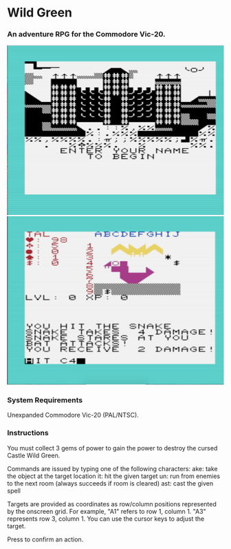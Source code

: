 # Wild Green
### An adventure RPG for the Commodore Vic-20.

![ScreenShot](screenshot.png) ![ScreenShot](screenshot2.png)

### System Requirements
Unexpanded Commodore Vic-20 (PAL/NTSC).

### Instructions
You must collect 3 gems of power to gain the power to destroy the cursed Castle
Wild Green.

Commands are issued by typing one of the following characters:
 <T>ake: take the object at the target location
 <H>it: hit the given target
 <R>un: run from enemies to the next room (always succeeds if room is cleared)
 <C>ast: cast the given spell

Targets are provided as coordinates as row/column positions represented by the
onscreen grid. For example, "A1" refers to row 1, column 1. "A3" represents
row 3, column 1. You can use the cursor keys to adjust the target.

Press <RETURN> to confirm an action.
